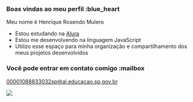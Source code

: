 ### Boas vindas ao meu perfil :blue_heart

Meu nome é Henrique Rosendo Mulero

- Estou estudando na [Alura](https://www.alura.com.br)
- Estou me desenvolvendo na linguagem JavaScript
- Utilizo esse espaço para minha organização e compartilhamento dos meus projetos desenvolvidos

### Você pode entrar em contato comigo :mailbox

00001088833032sp@al.educacao.sp.gov.br

![](https://tenor.com/pt-PT/view/morde-mordekaiser-brazil-mordekaiser-diff-gif-2732275)


